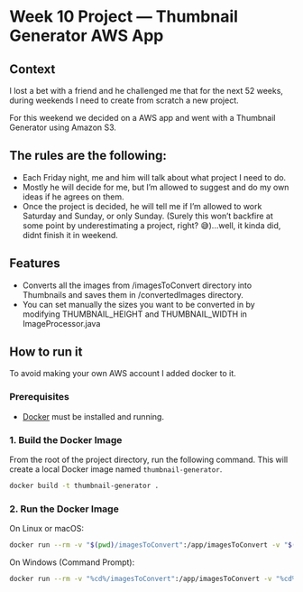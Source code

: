 # Week 10 Project — Thumbnail Generator AWS App

## Context
I lost a bet with a friend and he challenged me that for the next 52 weeks, during weekends I need to create from scratch a new project.

For this weekend we decided on a AWS app and went with a Thumbnail Generator using Amazon S3.

## The rules are the following:
*   Each Friday night, me and him will talk about what project I need to do.
*   Mostly he will decide for me, but I’m allowed to suggest and do my own ideas if he agrees on them.
*   Once the project is decided, he will tell me if I’m allowed to work Saturday and Sunday, or only Sunday.
(Surely this won’t backfire at some point by underestimating a project, right? 😅)...well, it kinda did, didnt finish it in weekend.

## Features
*   Converts all the images from /imagesToConvert directory into Thumbnails and saves them in /convertedImages directory.
*   You can set manually the sizes you want to be converted in by modifying THUMBNAIL_HEIGHT and THUMBNAIL_WIDTH in ImageProcessor.java

## How to run it

To avoid making your own AWS account I added docker to it.

### Prerequisites

-   [Docker](https://www.docker.com/get-started) must be installed and running.

### 1. Build the Docker Image

From the root of the project directory, run the following command. This will create a local Docker image named `thumbnail-generator`.

```bash
docker build -t thumbnail-generator .
```

### 2. Run the Docker Image

On Linux or macOS:
```bash
docker run --rm -v "$(pwd)/imagesToConvert":/app/imagesToConvert -v "$(pwd)/convertedImages":/app/convertedImages thumbnail-generator
```

On Windows (Command Prompt):
```bash
docker run --rm -v "%cd%/imagesToConvert":/app/imagesToConvert -v "%cd%/convertedImages":/app/convertedImages thumbnail-generator
```
